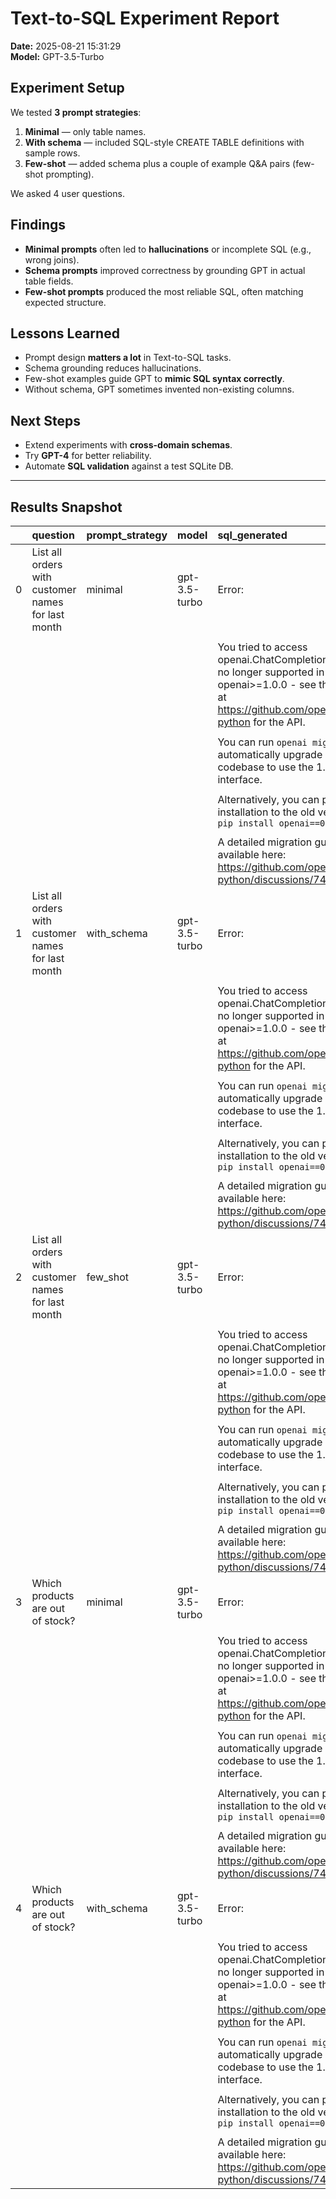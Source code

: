 
# Text-to-SQL Experiment Report

**Date:** 2025-08-21 15:31:29  
**Model:** GPT-3.5-Turbo  

## Experiment Setup
We tested **3 prompt strategies**:
1. **Minimal** — only table names.
2. **With schema** — included SQL-style CREATE TABLE definitions with sample rows.
3. **Few-shot** — added schema plus a couple of example Q&A pairs (few-shot prompting).

We asked 4 user questions.

## Findings
- **Minimal prompts** often led to **hallucinations** or incomplete SQL (e.g., wrong joins).
- **Schema prompts** improved correctness by grounding GPT in actual table fields.
- **Few-shot prompts** produced the most reliable SQL, often matching expected structure.

## Lessons Learned
- Prompt design **matters a lot** in Text-to-SQL tasks.
- Schema grounding reduces hallucinations.
- Few-shot examples guide GPT to **mimic SQL syntax correctly**.
- Without schema, GPT sometimes invented non-existing columns.

## Next Steps
- Extend experiments with **cross-domain schemas**.
- Try **GPT-4** for better reliability.
- Automate **SQL validation** against a test SQLite DB.

---

## Results Snapshot
|    | question                                           | prompt_strategy   | model         | sql_generated                                                                                                                                                        | comment   |
|---:|:---------------------------------------------------|:------------------|:--------------|:---------------------------------------------------------------------------------------------------------------------------------------------------------------------|:----------|
|  0 | List all orders with customer names for last month | minimal           | gpt-3.5-turbo | Error:                                                                                                                                                               | Failed    |
|    |                                                    |                   |               |                                                                                                                                                                      |           |
|    |                                                    |                   |               | You tried to access openai.ChatCompletion, but this is no longer supported in openai>=1.0.0 - see the README at https://github.com/openai/openai-python for the API. |           |
|    |                                                    |                   |               |                                                                                                                                                                      |           |
|    |                                                    |                   |               | You can run `openai migrate` to automatically upgrade your codebase to use the 1.0.0 interface.                                                                      |           |
|    |                                                    |                   |               |                                                                                                                                                                      |           |
|    |                                                    |                   |               | Alternatively, you can pin your installation to the old version, e.g. `pip install openai==0.28`                                                                     |           |
|    |                                                    |                   |               |                                                                                                                                                                      |           |
|    |                                                    |                   |               | A detailed migration guide is available here: https://github.com/openai/openai-python/discussions/742                                                                |           |
|  1 | List all orders with customer names for last month | with_schema       | gpt-3.5-turbo | Error:                                                                                                                                                               | Failed    |
|    |                                                    |                   |               |                                                                                                                                                                      |           |
|    |                                                    |                   |               | You tried to access openai.ChatCompletion, but this is no longer supported in openai>=1.0.0 - see the README at https://github.com/openai/openai-python for the API. |           |
|    |                                                    |                   |               |                                                                                                                                                                      |           |
|    |                                                    |                   |               | You can run `openai migrate` to automatically upgrade your codebase to use the 1.0.0 interface.                                                                      |           |
|    |                                                    |                   |               |                                                                                                                                                                      |           |
|    |                                                    |                   |               | Alternatively, you can pin your installation to the old version, e.g. `pip install openai==0.28`                                                                     |           |
|    |                                                    |                   |               |                                                                                                                                                                      |           |
|    |                                                    |                   |               | A detailed migration guide is available here: https://github.com/openai/openai-python/discussions/742                                                                |           |
|  2 | List all orders with customer names for last month | few_shot          | gpt-3.5-turbo | Error:                                                                                                                                                               | Failed    |
|    |                                                    |                   |               |                                                                                                                                                                      |           |
|    |                                                    |                   |               | You tried to access openai.ChatCompletion, but this is no longer supported in openai>=1.0.0 - see the README at https://github.com/openai/openai-python for the API. |           |
|    |                                                    |                   |               |                                                                                                                                                                      |           |
|    |                                                    |                   |               | You can run `openai migrate` to automatically upgrade your codebase to use the 1.0.0 interface.                                                                      |           |
|    |                                                    |                   |               |                                                                                                                                                                      |           |
|    |                                                    |                   |               | Alternatively, you can pin your installation to the old version, e.g. `pip install openai==0.28`                                                                     |           |
|    |                                                    |                   |               |                                                                                                                                                                      |           |
|    |                                                    |                   |               | A detailed migration guide is available here: https://github.com/openai/openai-python/discussions/742                                                                |           |
|  3 | Which products are out of stock?                   | minimal           | gpt-3.5-turbo | Error:                                                                                                                                                               | Failed    |
|    |                                                    |                   |               |                                                                                                                                                                      |           |
|    |                                                    |                   |               | You tried to access openai.ChatCompletion, but this is no longer supported in openai>=1.0.0 - see the README at https://github.com/openai/openai-python for the API. |           |
|    |                                                    |                   |               |                                                                                                                                                                      |           |
|    |                                                    |                   |               | You can run `openai migrate` to automatically upgrade your codebase to use the 1.0.0 interface.                                                                      |           |
|    |                                                    |                   |               |                                                                                                                                                                      |           |
|    |                                                    |                   |               | Alternatively, you can pin your installation to the old version, e.g. `pip install openai==0.28`                                                                     |           |
|    |                                                    |                   |               |                                                                                                                                                                      |           |
|    |                                                    |                   |               | A detailed migration guide is available here: https://github.com/openai/openai-python/discussions/742                                                                |           |
|  4 | Which products are out of stock?                   | with_schema       | gpt-3.5-turbo | Error:                                                                                                                                                               | Failed    |
|    |                                                    |                   |               |                                                                                                                                                                      |           |
|    |                                                    |                   |               | You tried to access openai.ChatCompletion, but this is no longer supported in openai>=1.0.0 - see the README at https://github.com/openai/openai-python for the API. |           |
|    |                                                    |                   |               |                                                                                                                                                                      |           |
|    |                                                    |                   |               | You can run `openai migrate` to automatically upgrade your codebase to use the 1.0.0 interface.                                                                      |           |
|    |                                                    |                   |               |                                                                                                                                                                      |           |
|    |                                                    |                   |               | Alternatively, you can pin your installation to the old version, e.g. `pip install openai==0.28`                                                                     |           |
|    |                                                    |                   |               |                                                                                                                                                                      |           |
|    |                                                    |                   |               | A detailed migration guide is available here: https://github.com/openai/openai-python/discussions/742                                                                |           |
